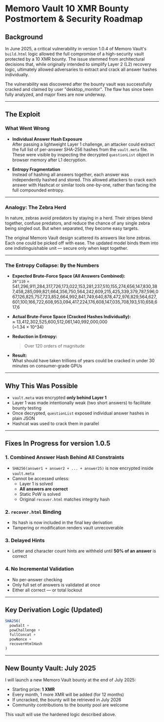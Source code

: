 # Memoro Vault 10 XMR Bounty Postmortem & Security Roadmap

## Background

In June 2025, a critical vulnerability in version 1.0.4 of Memoro Vault's `build.html` logic allowed the full compromise of a high-security vault protected by a 10 XMR bounty. The issue stemmed from architectural decisions that, while originally intended to simplify Layer 2 (L2) recovery logic, ultimately allowed adversaries to extract and crack all answer hashes individually.

The vulnerability was discovered after the bounty vault was successfully cracked and claimed by user "desktop_monitor". The flaw has since been fully analyzed, and major fixes are now underway.

---

## The Exploit

### What Went Wrong

- **Individual Answer Hash Exposure**  
  After passing a lightweight Layer 1 challenge, an attacker could extract the full list of per-answer SHA-256 hashes from the `vault.meta` file. These were visible by inspecting the decrypted `questionList` object in browser memory after L1 decryption.

- **Entropy Fragmentation**  
  Instead of hashing all answers together, each answer was independently hashed and stored. This allowed attackers to crack each answer with Hashcat or similar tools one-by-one, rather than facing the full compounded entropy.

---

### Analogy: The Zebra Herd

In nature, zebras avoid predators by staying in a herd. Their stripes blend together, confuse predators, and reduce the chance of any single zebra being singled out. But when separated, they become easy targets.

The original Memoro Vault design scattered its answers like lone zebras. Each one could be picked off with ease. The updated model binds them into one indistinguishable unit — secure only when kept together.

---

### The Entropy Collapse: By the Numbers

- **Expected Brute-Force Space (All Answers Combined):**  
  `26^110` =  
  541,296,911,284,317,726,173,022,153,281,237,510,155,274,656,147,830,387,458,285,099,821,664,356,750,564,242,609,215,425,339,379,787,596,067,126,825,757,723,852,664,992,841,749,640,878,472,976,829,564,627,601,100,166,722,608,953,094,417,224,176,608,147,035,708,193,510,658,617,6

- **Actual Brute-Force Space (Cracked Hashes Individually):**  
  ≈ 13,412,302,525,600,512,061,140,992,000,000  
  (~1.34 × 10^34)

- **Reduction in Entropy:**  
  > Over 120 orders of magnitude

- **Result:**  
  What should have taken trillions of years could be cracked in under 30 minutes on consumer-grade GPUs

---

## Why This Was Possible

- `vault.meta` was encrypted **only behind Layer 1**
- Layer 1 was made intentionally weak (two short answers) to facilitate bounty testing
- Once decrypted, `questionList` exposed individual answer hashes in plain JSON
- Hashcat was used to crack them in parallel

---

## Fixes In Progress for version 1.0.5

### 1. Combined Answer Hash Behind All Constraints
- `SHA256(answer1 + answer2 + ... + answer25)` is now encrypted inside `vault.meta`
- Cannot be accessed unless:
  - Layer 1 is solved
  - **All answers are correct**
  - Static PoW is solved
  - Original `recover.html` matches integrity hash

### 2. `recover.html` Binding
- Its hash is now included in the final key derivation
- Tampering or modification renders vault unrecoverable

### 3. Delayed Hints
- Letter and character count hints are withheld until **50% of an answer** is correct

### 4. No Incremental Validation
- No per-answer checking
- Only full set of answers is validated at once
- Either all correct — or total lockout

---

## Key Derivation Logic (Updated)

```js
SHA256(
  powSalt +
  powChallenge +
  fullConcat +
  powNonce +
  recoverHtmlHash
)
```

---

## New Bounty Vault: July 2025

I will launch a new Memoro Vault bounty at the end of July 2025:
- Starting prize: **1 XMR**
- Every month, 1 more XMR will be added (for 12 months)
- If uncracked, the bounty will be retrieved in July 2026
- Community contributions to the bounty pool are welcome

This vault will use the hardened logic described above.
